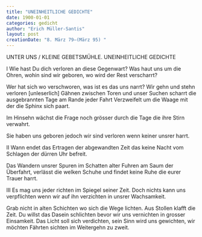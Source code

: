 ```yaml
---
title: "UNEINHEITLICHE GEDICHTE"
date: 1900-01-01
categories: gedicht
author: "Erich Müller-Santis"
layout: post
creationDate: "8. März 79–(März 95) "
---
```

UNTER UNS / KLEINE GEBETSMÜHLE. UNEINHEITLICHE GEDICHTE

I
Wie hast Du dich verloren
an diese Gegenwart?
Was haut uns um die Ohren,
wohin sind wir geboren,
wo wird der Rest verscharrt?

Wer hat sich wo verschworen,
was ist es das uns narrt?
Wir gehn und stehn verloren
[unleserlich] Gähnen zwischen Toren
und unser Suchen scharrt
die ausgebrannten Tage
am Rande jeder Fahrt
Verzweifelt um die Waage 
mit der die Sphinx sich paart.

Im Hinsehn wächst die Frage
noch grösser durch die Tage
die ihre Stirn verwahrt.

Sie haben uns geboren
jedoch wir sind verloren
wenn keiner unsrer harrt.

II
Wann endet das Ertragen
der abgewandten Zeit
das keine Nacht vom Schlagen
der dürren Uhr befreit.

Das Wandern unsrer Spuren
im Schatten alter Fuhren
am Saum der Überfahrt,
verlässt die welken Schuhe
und findet keine Ruhe
die eurer Trauer harrt.

III
Es mag uns jeder richten
im Spiegel seiner Zeit.
Doch nichts kann uns verpflichten
wenn wir auf ihn verzichten
in unsrer Wachsamkeit.

Grab nicht in alten Schichten
wo sich die Wege lichten.
Aus Stollen klafft die Zeit.
Du willst das Dasein schlichten
bevor wir uns vernichten
in grosser Einsamkeit.
Das Licht soll sich verdichten,
sein Sinn wird uns gewichten,
wir möchten Fährten sichten
im Weitergehn zu zweit.
